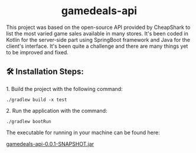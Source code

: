 <h1 id="title" align="center">gamedeals-api</h1>

<p id="description">This project was based on the open-source API provided by CheapShark to list the most varied game sales available in many stores. It's been coded in Kotlin for the server-side part using SpringBoot framework and Java for the client's interface. It's been quite a challenge and there are many things yet to be improved and fixed.</p>

<h2>🛠️ Installation Steps:</h2>

<p>1. Build the project with the following command:</p>

```
./gradlew build -x test
```

<p>2. Run the application with the command:</p>

```
./gradlew bootRun
```

The executable for running in your machine can be found here:

[gamedeals-api-0.0.1-SNAPSHOT.jar](https://www.dropbox.com/s/87ivabt5igz9esy/gamedeals-api-0.0.1-SNAPSHOT.jar?dl=0)
